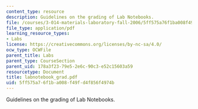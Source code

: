 ```yaml
---
content_type: resource
description: Guidelines on the grading of Lab Notebooks.
file: /courses/3-014-materials-laboratory-fall-2006/5ff575a76f1ba008f49fd4f856f4974b_labnotebook_grad.pdf
file_type: application/pdf
learning_resource_types:
- Labs
license: https://creativecommons.org/licenses/by-nc-sa/4.0/
ocw_type: OCWFile
parent_title: Labs
parent_type: CourseSection
parent_uid: 178a3f23-79e5-2e6c-90c3-e52c15603a59
resourcetype: Document
title: labnotebook_grad.pdf
uid: 5ff575a7-6f1b-a008-f49f-d4f856f4974b
---
```

Guidelines on the grading of Lab Notebooks.